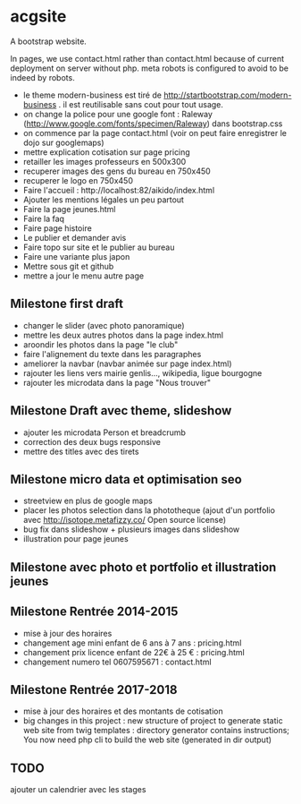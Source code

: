 acgsite
=======

A bootstrap website. 

In pages, we use contact.html rather than contact.html because of current deployment on server without php.
meta robots is configured to avoid to be indeed by robots.

 * le theme modern-business est tiré de http://startbootstrap.com/modern-business . il est reutilisable sans cout pour tout usage.
 * on change la police pour une google font : Raleway (http://www.google.com/fonts/specimen/Raleway) dans bootstrap.css
 * on commence par la page contact.html (voir on peut faire enregistrer le dojo sur googlemaps)
 * mettre explication cotisation sur page pricing
 * retailler les images professeurs en 500x300
 * recuperer images des gens du bureau en 750x450
 * recuperer le logo en 750x450
 * Faire l'accueil : http://localhost:82/aikido/index.html
 * Ajouter les mentions légales un peu partout
 * Faire la page jeunes.html
 * Faire la faq
 * Faire page histoire
 * Le publier et demander avis
 * Faire topo sur site et le publier au bureau
 * Faire une variante plus japon
 * Mettre sous git et github
 * mettre a jour le menu autre page

## Milestone first draft
 * changer le slider (avec photo panoramique)
 * mettre les deux autres photos dans la page index.html
 * aroondir les photos dans la page "le club"
 * faire l'alignement du texte dans les paragraphes
 * ameliorer la navbar (navbar animée sur page index.html)
 * rajouter les liens vers mairie genlis..., wikipedia, ligue bourgogne
 * rajouter les microdata dans la page "Nous trouver"

## Milestone Draft avec theme, slideshow 
 * ajouter les microdata Person et breadcrumb
 * correction des deux bugs responsive
 * mettre des titles avec des tirets

## Milestone micro data et optimisation seo
 * streetview en plus de google maps
 * placer les photos selection dans la phototheque (ajout d'un portfolio avec http://isotope.metafizzy.co/  Open source license)
 * bug fix dans slideshow + plusieurs images dans slideshow
 * illustration pour page jeunes

## Milestone avec photo et portfolio et illustration jeunes

## Milestone Rentrée 2014-2015
 * mise à jour des horaires
 * changement age mini enfant de 6 ans à 7 ans  : pricing.html
 * changement prix licence enfant de 22€ à 25 €  : pricing.html
 * changement numero tel 0607595671 : contact.html


## Milestone Rentrée 2017-2018
 * mise à jour des horaires et des montants de cotisation
 * big changes in this project : new structure of project to generate static web site from twig templates : directory generator contains instructions; You now need php cli to build the web site (generated in dir output)

TODO
----

ajouter un calendrier avec les stages

